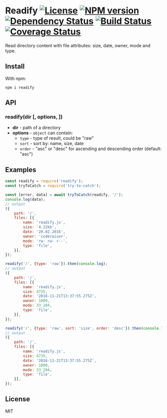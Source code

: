 # Readify [![License][LicenseIMGURL]][LicenseURL] [![NPM version][NPMIMGURL]][NPMURL] [![Dependency Status][DependencyStatusIMGURL]][DependencyStatusURL] [![Build Status][BuildStatusIMGURL]][BuildStatusURL] [![Coverage Status][CoverageIMGURL]][CoverageURL]

[NPMIMGURL]: https://img.shields.io/npm/v/readify.svg?style=flat
[BuildStatusURL]: https://github.com/coderaiser/readify/actions?query=workflow%3A%22Node+CI%22 "Build Status"
[BuildStatusIMGURL]: https://github.com/coderaiser/readify/workflows/Node%20CI/badge.svg
[DependencyStatusIMGURL]: https://img.shields.io/david/coderaiser/readify.svg?style=flat
[LicenseIMGURL]: https://img.shields.io/badge/license-MIT-317BF9.svg?style=flat
[NPMURL]: https://npmjs.org/package/readify "npm"
[DependencyStatusURL]: https://david-dm.org/coderaiser/readify "Dependency Status"
[LicenseURL]: https://tldrlegal.com/license/mit-license "MIT License"
[CoverageURL]: https://coveralls.io/github/coderaiser/readify?branch=master
[CoverageIMGURL]: https://coveralls.io/repos/coderaiser/readify/badge.svg?branch=master&service=github

Read directory content with file attributes: size, date, owner, mode and type.

## Install

With npm:

```
npm i readify
```

## API

### readify(dir [, options, ])

- **dir** - path of a directory
- **options** - `object` can contain:
  - `type` - type of result, could be "raw"
  - `sort` - sort by: name, size, date
  - `order` - "asc" or "desc" for ascending and descending order (default: "asc")

## Examples

```js
const readify = require('readify');
const tryToCatch = require('try-to-catch');

const [error, data] = await tryToCatch(readify, '/');
console.log(data);
// output
({
    path: '/',
    files: [{
        name: 'readify.js',
        size: '4.22kb',
        date: '20.02.2016',
        owner: 'coderaiser',
        mode: 'rw- rw- r--',
        type: 'file',
    }],
});

readify('/', {type: 'raw'}).then(console.log);
// output
({
    path: '/',
    files: [{
        name: 'readify.js',
        size: 4735,
        date: '2016-11-21T13:37:55.275Z',
        owner: 1000,
        mode: 33_204,
        type: 'file',
    }],
});

readify('/', {type: 'raw', sort: 'size', order: 'desc'}).then(console.log);
// output
({
    path: '/',
    files: [{
        name: 'readify.js',
        size: 4735,
        date: '2016-11-21T13:37:55.275Z',
        owner: 1000,
        mode: 33_204,
        type: 'file',
    }],
});
```

## License

MIT
